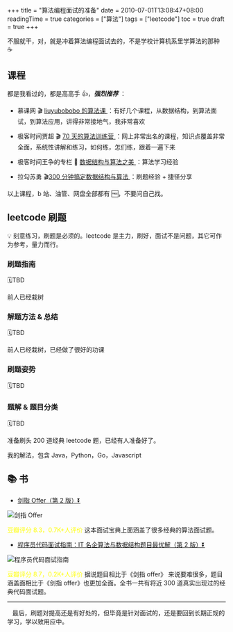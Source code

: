 +++
title = "算法编程面试的准备"
date = 2010-07-01T13:08:47+08:00
readingTime = true
categories = ["算法"]
tags = ["leetcode"]
toc = true
draft = true
+++

不服就干，对，就是冲着算法编程面试去的，不是学校计算机系里学算法的那种 ☕️

<!--more-->

## 课程

都是我看过的，都是高高手 👍，**_强烈推荐_** ：

-   慕课网 🎬 [liuyubobobo 的算法课 ](https://www.imooc.com/t/108955) ：有好几个课程，从数据结构，到算法面试，到算法应用，讲得非常接地气，我非常喜欢

-   极客时间贾超 🎬 [70 天的算法训练营 ](https://u.geekbang.org/subject/algorithm/1000343) ：网上非常出名的课程，知识点覆盖非常全面，系统性讲解和练习，如何练，怎们练，跟着一遍下来

-   极客时间王争的专栏 📝 [数据结构与算法之美 ](https://time.geekbang.org/column/intro/126)：算法学习经验

-   拉勾苏勇 🎬[300 分钟搞定数据结构与算法 ](https://kaiwu.lagou.com/course/courseInfo.htm?courseId=3#/content) ：刷题经验 + 捷径分享

以上课程，b 站、油管、网盘全部都有 🆓，不要问自己找。

## leetcode 刷题

💡 刻意练习，刷题是必须的。leetcode 是主力，刷好，面试不是问题，其它可作为参考，量力而行。

### 刷题指南

🗓TBD

前人已经栽树

### 解题方法 & 总结

🗓TBD

前人已经栽树，已经做了很好的功课

### 刷题姿势

🗓TBD

### 题解 & 题目分类

🗓TBD

准备刷头 200 道经典 leetcode 题，已经有人准备好了。

我的解法，包含 Java，Python，Go，Javascript

## 📚 书

-   [剑指 Offer（第 2 版）⏬](https://drive.google.com/open?id=118MNIjDQGf-jAL8GOP5YSO1PPeZebBlQ)

![剑指 Offer](/images/algo/book-jian.zhi.offer.jpg)

<font color="yellow">豆瓣评分 8.3，0.7K+人评价</font> 这本面试宝典上面涵盖了很多经典的算法面试题。

-   [程序员代码面试指南：IT 名企算法与数据结构题目最优解（第 2 版）⏬](https://drive.google.com/open?id=1Vnsqij9A0SnJ2ZNlMQrf5sVvw1_OsSxJ)

![程序员代码面试指南](/images/algo/book-zuo.cheng.yun.jpeg)

<font color="yellow">豆瓣评分 8.7，0.2K+人评价</font> 据说题目相比于《剑指 offer》 来说要难很多，题目涵盖面相比于《剑指 offer》也更加全面。全书一共有将近 300 道真实出现过的经典代码面试题。

---

<i class="fas fa-map-marker-alt"></i>&nbsp;&nbsp; 最后，刷题对提高还是有好处的，但毕竟是针对面试的，还是要回到长期正规的学习，学以致用应中。
